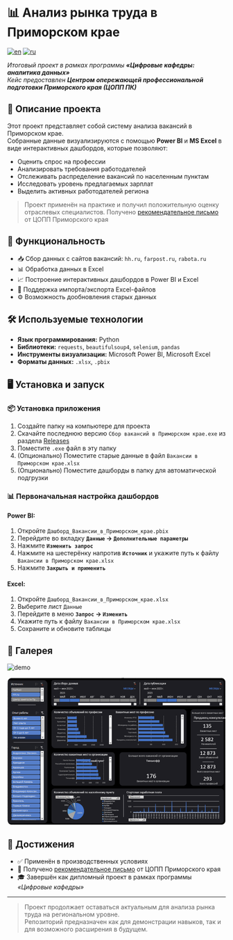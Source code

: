 # 📊 Анализ рынка труда в Приморском крае

[![en](https://img.shields.io/badge/lang-en-red.svg)](https://github.com/Bit-Maximum/RussiaJobData/blob/master/readme.md)
[![ru](https://img.shields.io/badge/lang-ru-blue.svg)](https://github.com/Bit-Maximum/RussiaJobData/blob/master/Translation/README.ru.md)

_Итоговый проект в рамках программы **«Цифровые кафедры: аналитика данных»**_  
_Кейс предоставлен **Центром опережающей профессиональной подготовки Приморского края (ЦОПП ПК)**_

## 🧭 Описание проекта

Этот проект представляет собой систему анализа вакансий в Приморском крае.  
Собранные данные визуализируются с помощью **Power BI** и **MS Excel** в виде интерактивных дашбордов, которые позволяют:

- Оценить спрос на профессии
- Анализировать требования работодателей
- Отслеживать распределение вакансий по населенным пунктам
- Исследовать уровень предлагаемых зарплат
- Выделить активных работодателей региона

> Проект применён на практике и получил положительную оценку отраслевых специалистов.
> Получено [рекомендательное письмо](https://github.com/Bit-Maximum/RussiaJobData/blob/master/Translation/Media/Recomend.pdf) от ЦОПП Приморского края

## 💼 Функциональность

- 📥 Сбор данных с сайтов вакансий: `hh.ru`, `farpost.ru`, `rabota.ru`
- 📊 Обработка данных в Excel
- 📈 Построение интерактивных дашбордов в Power BI и Excel
- 📁 Поддержка импорта/экспорта Excel-файлов
- ⚙ Возможность дообновления старых данных

## 🛠 Используемые технологии

- **Язык программирования:** Python
- **Библиотеки:** `requests`, `beautifulsoup4`, `selenium`, `pandas`
- **Инструменты визуализации:** Microsoft Power BI, Microsoft Excel
- **Форматы данных:** `.xlsx`, `.pbix`

## 🖥 Установка и запуск

### 📦 Установка приложения

1. Создайте папку на компьютере для проекта
2. Скачайте последнюю версию `Сбор вакансий в Приморском крае.exe` из раздела [Releases](https://github.com/Bit-Maximum/RussiaJobData/releases)
3. Поместите `.exe` файл в эту папку
4. (Опционально) Поместите старые данные в файл `Вакансии в Приморском крае.xlsx`
5. (Опционально) Поместите дашборды в папку для автоматической подгрузки

### 📊 Первоначальная настройка дашбордов

#### Power BI:
1. Откройте `Дашборд_Вакансии_в_Приморском_крае.pbix`
2. Перейдите во вкладку **`Данные` → `Дополнительные параметры`**
3. Нажмите **`Изменить запрос`**
4. Нажмите на шестерёнку напротив **`Источник`** и укажите путь к файлу `Вакансии в Приморском крае.xlsx`
5. Нажмите **`Закрыть и применить`**

#### Excel:
1. Откройте `Дашборд_Вакансии_в_Приморском_крае.xlsx`
2. Выберите лист `Данные`
3. Перейдите в меню **`Запрос` → `Изменить`**
4. Укажите путь к файлу `Вакансии в Приморском крае.xlsx`
5. Сохраните и обновите таблицы

## 📸 Галерея

![demo](https://github.com/user-attachments/assets/211afa96-7c0e-46dd-a1cb-be1868a48a6f)

![Дашборд в Power BI](Media/1.png)

## 🏅 Достижения

- ✅ Применён в производственных условиях
- 📄 Получено [рекомендательное письмо](https://github.com/Bit-Maximum/RussiaJobData/blob/master/Translation/Media/Recomend.pdf) от ЦОПП Приморского края
- 🎓 Завершён как дипломный проект в рамках программы *«Цифровые кафедры»*

---

> Проект продолжает оставаться актуальным для анализа рынка труда на региональном уровне.  
> Репозиторий предназначен как для демонстрации навыков, так и для возможного расширения в будущем.
